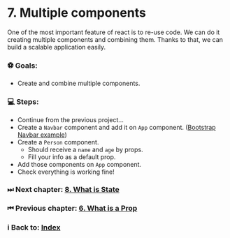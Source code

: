 # 7. Multiple components

One of the most important feature of react is to re-use code. We can do it creating multiple components and combining them. Thanks to that, we can build a scalable application easily. 

### ⚽️ Goals:
  * Create and combine multiple components.

### 💻 Steps: 

  * Continue from the previous project...
  * Create a `Navbar` component and add it on `App` component. ([Bootstrap Navbar example](https://getbootstrap.com/docs/4.1/components/navbar/#containers))
  * Create a `Person` component. 
    * Should receive a `name` and `age` by props.
    * Fill your info as a default prop.
  * Add those components on `App` component.
  * Check everything is working fine!

### ⏭ Next chapter: [8. What is State](../8.%20What%20is%20State/Readme.md)

### ⏮ Previous chapter: [6. What is a Prop](../6.%20What%20is%20a%20Prop/Readme.md)

### ℹ️ Back to: [Index](../README.md)
